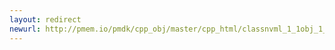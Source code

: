 ```yaml
---
layout: redirect
newurl: http://pmem.io/pmdk/cpp_obj/master/cpp_html/classnvml_1_1obj_1_1transaction-members.html
---
```

